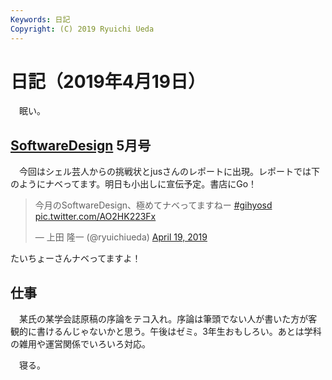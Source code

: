 ```yaml
---
Keywords: 日記
Copyright: (C) 2019 Ryuichi Ueda
---
```


# 日記（2019年4月19日）

　眠い。

## [SoftwareDesign](https://amzn.to/2Pjl2Jp) 5月号

　今回はシェル芸人からの挑戦状とjusさんのレポートに出現。レポートでは下のようにナベってます。明日も小出しに宣伝予定。書店にGo！


<blockquote class="twitter-tweet" data-partner="tweetdeck"><p lang="ja" dir="ltr">今月のSoftwareDesign、極めてナベってますねー <a href="https://twitter.com/hashtag/gihyosd?src=hash&amp;ref_src=twsrc%5Etfw">#gihyosd</a> <a href="https://t.co/AO2HK223Fx">pic.twitter.com/AO2HK223Fx</a></p>&mdash; 上田 隆一 (@ryuichiueda) <a href="https://twitter.com/ryuichiueda/status/1119206483172790272?ref_src=twsrc%5Etfw">April 19, 2019</a></blockquote>
<script async src="https://platform.twitter.com/widgets.js" charset="utf-8"></script>

たいちょーさんナベってますよ！

## 仕事

　某氏の某学会誌原稿の序論をテコ入れ。序論は筆頭でない人が書いた方が客観的に書けるんじゃないかと思う。午後はゼミ。3年生おもしろい。あとは学科の雑用や運営関係でいろいろ対応。



　寝る。
